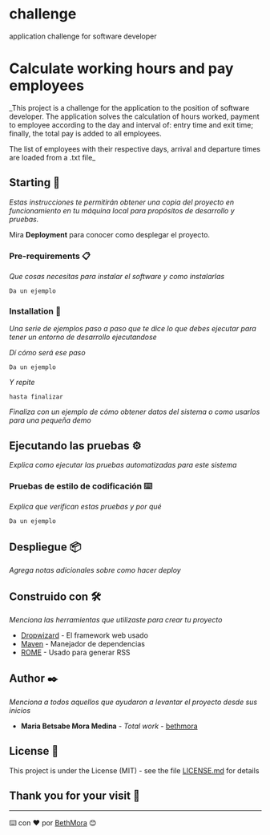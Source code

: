 # challenge
 application challenge for software developer


# Calculate working hours and pay employees

_This project is a challenge for the application to the position of software developer.
The application solves the calculation of hours worked, payment to employee according to the day and interval of: entry time and exit time; finally, the total pay is added to all employees.

The list of employees with their respective days, arrival and departure times are loaded from a .txt file_

## Starting 🚀

_Estas instrucciones te permitirán obtener una copia del proyecto en funcionamiento en tu máquina local para propósitos de desarrollo y pruebas._

Mira **Deployment** para conocer como desplegar el proyecto.


### Pre-requirements 📋

_Que cosas necesitas para instalar el software y como instalarlas_

```
Da un ejemplo
```

### Installation 🔧

_Una serie de ejemplos paso a paso que te dice lo que debes ejecutar para tener un entorno de desarrollo ejecutandose_

_Dí cómo será ese paso_

```
Da un ejemplo
```

_Y repite_

```
hasta finalizar
```

_Finaliza con un ejemplo de cómo obtener datos del sistema o como usarlos para una pequeña demo_

## Ejecutando las pruebas ⚙️

_Explica como ejecutar las pruebas automatizadas para este sistema_


### Pruebas de estilo de codificación ⌨️

_Explica que verifican estas pruebas y por qué_

```
Da un ejemplo
```

## Despliegue 📦

_Agrega notas adicionales sobre como hacer deploy_

## Construido con 🛠️

_Menciona las herramientas que utilizaste para crear tu proyecto_

* [Dropwizard](http://www.dropwizard.io/1.0.2/docs/) - El framework web usado
* [Maven](https://maven.apache.org/) - Manejador de dependencias
* [ROME](https://rometools.github.io/rome/) - Usado para generar RSS


## Author ✒️

_Menciona a todos aquellos que ayudaron a levantar el proyecto desde sus inicios_

* **Maria Betsabe Mora Medina** - *Total work* - [bethmora](https://github.com/BethMora)


## License 📄

This project is under the License (MIT) - see the file  [LICENSE.md](LICENSE.md) for details

## Thank you for your visit 🎁



---
⌨️ con ❤️ por [BethMora](https://github.com/BethMora) 😊
